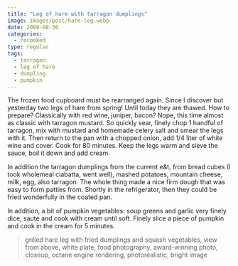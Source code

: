 ```yaml
---
title: "Leg of hare with tarragon dumplings"
image: images/post/hare-leg.webp
date: 2009-08-30
categories: 
  - recooked
type: regular
tags: 
  - tarragon
  - leg of hare
  - dumpling
  - pumpkin
---
```


The frozen food cupboard must be rearranged again. Since I discover but yesterday two legs of hare from spring! Until today they are thawed. How to prepare? Classically with red wine, juniper, bacon? Nope, this time almost as classic with tarragon mustard. So quickly sear, finely chop 1 handful of tarragon, mix with mustard and homemade celery salt and smear the legs with it. Then return to the pan with a chopped onion, add 1/4 liter of white wine and cover. Cook for 80 minutes. Keep the legs warm and sieve the sauce, boil it down and add cream.

In addition the tarragon dumplings from the current e&t, from bread cubes (I took wholemeal ciabatta, went well), mashed potatoes, mountain cheese, milk, egg, also tarragon. The whole thing made a nice firm dough that was easy to form patties from. Shortly in the refrigerator, then they could be fried wonderfully in the coated pan.

In addition, a bit of pumpkin vegetables: soup greens and garlic very finely dice, sauté and cook with cream until soft. Finely slice a piece of pumpkin and cook in the cream for 5 minutes.

> grilled hare leg with fried dumplings and squash vegetables, view from above, white plate, food photography, award-winning photo, closeup, octane engine rendering, photorealistic, bright image 